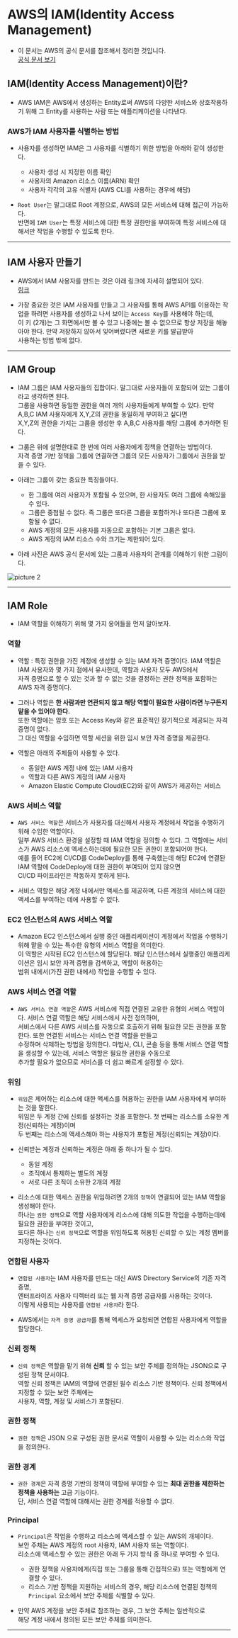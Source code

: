 # AWS의 IAM(Identity Access Management)

- 이 문서는 AWS의 공식 문서를 참조해서 정리한 것입니다.  
  [공식 문서 보기](https://docs.aws.amazon.com/ko_kr/IAM/latest/UserGuide/id.html)

## IAM(Identity Access Management)이란?

- AWS IAM은 AWS에서 생성하는 Entity로써 AWS의 다양한 서비스와 상호작용하기 위해 그 Entity를 사용하는 사람 또는 애플리케이션을 나타낸다.

### AWS가 IAM 사용자를 식별하는 방법

- 사용자를 생성하면 IAM은 그 사용자를 식별하기 위한 방법을 아래와 같이 생성한다.

  - 사용자 생성 시 지정한 이름 확인
  - 사용자의 Amazon 리소스 이름(ARN) 확인
  - 사용자 각각의 고유 식별자 (AWS CLI를 사용하는 경우에 해당)

- `Root User`는 말그대로 Root 계정으로, AWS의 모든 서비스에 대해 접근이 가능하다.  
  반면에 `IAM User`는 특정 서비스에 대한 특정 권한만을 부여하여 특정 서비스에 대해서만 작업을 수행할 수 있도록 한다.

---

## IAM 사용자 만들기

- AWS에서 IAM 사용자를 만드는 것은 아래 링크에 자세히 설명되어 있다.  
  [링크](https://docs.aws.amazon.com/ko_kr/IAM/latest/UserGuide/id_users_create.html)

- 가장 중요한 것은 IAM 사용자를 만들고 그 사용자를 통해 AWS API를 이용하는 작업을 하려면 사용자를 생성하고 나서 보이는 `Access Key`를 사용해야 하는데,  
  이 키 (2개)는 그 화면에서만 볼 수 있고 나중에는 볼 수 없으므로 항상 저장을 해놓아야 한다. 만약 저장하지 않아서 잊어버렸다면 새로운 키를 발급받아  
  사용하는 방법 밖에 없다.

---

## IAM Group

- IAM 그룹은 IAM 사용자들의 집합이다. 말그대로 사용자들이 포함되어 있는 그룹이라고 생각하면 된다.  
  그룹을 사용하면 동일한 권한을 여러 개의 사용자들에게 부여할 수 있다. 만약 A,B,C IAM 사용자에게 X,Y,Z의 권한을 동일하게 부여하고 싶다면  
  X,Y,Z의 권한을 가지는 그룹을 생성한 후 A,B,C 사용자를 해당 그룹에 추가하면 된다.

- 그룹은 위에 설명한대로 한 번에 여러 사용자에게 정책을 연결하는 방법이다.  
  자격 증명 기반 정책을 그룹에 연결하면 그룹의 모든 사용자가 그룹에서 권한을 받을 수 있다.

- 아래는 그룹이 갖는 중요한 특징들이다.

  - 한 그룹에 여러 사용자가 포함될 수 있으며, 한 사용자도 여러 그룹에 속해있을 수 있다.
  - 그룹은 중첩될 수 없다. 즉 그룹은 또다른 그룹을 포함하거나 또다른 그룹에 포함될 수 없다.
  - AWS 계정의 모든 사용자를 자동으로 포함하는 기본 그룹은 없다.
  - AWS 계정의 IAM 리소스 수와 크기는 제한되어 있다.

- 아래 사진은 AWS 공식 문서에 있는 그룹과 사용자의 관계를 이해하기 위한 그림이다.

![picture 2](/images/da503088e240f716c9c9cca114e92bf975a13fd9a80c66b8306b59218772bc9e.png)

---

## IAM Role

- IAM 역할을 이해하기 위해 몇 가지 옹어들을 먼저 알아보자.

### 역할

- 역할 : 특정 권한을 가진 계정에 생성할 수 있는 IAM 자격 증명이다. IAM 역할은 IAM 사용자와 몇 가지 점에서 유사한데, 역할과 사용자 모두 AWS에서  
  자격 증명으로 할 수 있는 것과 할 수 없는 것을 결정하는 권한 정책을 포함하는 AWS 자격 증명이다.

- 그러나 역할은 **한 사람과만 연관되지 않고 해당 역할이 필요한 사람이라면 누구든지 맡을 수 있어야 한다.**  
  또한 역할에는 암호 또는 Access Key와 같은 표준적인 장기적으로 제공되는 자격 증명이 없다.  
  그 대신 역할을 수임하면 역할 세션을 위한 임시 보안 자격 증명을 제공한다.

- 역할은 아래의 주체들이 사용할 수 있다.
  - 동일한 AWS 계정 내에 있는 IAM 사용자
  - 역할과 다른 AWS 계정의 IAM 사용자
  - Amazon Elastic Compute Cloud(EC2)와 같이 AWS가 제공하는 서비스

### AWS 서비스 역할

- `AWS 서비스 역할`은 서비스가 사용자를 대신해서 사용자 계정에서 작업을 수행하기 위해 수임한 역할이다.  
  일부 AWS 서비스 환경을 설정할 때 IAM 역할을 정의할 수 있다. 그 역할에는 서비스가 AWS 리소스에 엑세스하는데에 필요한 모든 권한이 포함되어야 한다.  
  예를 들어 EC2에 CI/CD를 CodeDeploy를 통해 구축했는데 해당 EC2에 연결돤 IAM 역할에 CodeDeploy에 대한 권한이 부여되어 있지 않으면  
  CI/CD 파이프라인은 작동하지 못하게 된다.

- 서비스 역할은 해당 계정 내에서만 액세스를 제공하며, 다른 계정의 서비스에 대한 액세스를 부여하는 데에 사용할 수 없다.

### EC2 인스턴스의 AWS 서비스 역할

- Amazon EC2 인스턴스에서 실행 중인 애플리케이션이 계정에서 작업을 수행하기 위해 맡을 수 있는 특수한 유형의 서비스 역할을 의미한다.  
  이 역할은 시작된 EC2 인스턴스에 할당된다. 해당 인스턴스에서 실행중인 애플리케이션은 임시 보안 자격 증명을 검색하고, 역할이 허용하는  
  범위 내에서(가진 권한 내에서) 작업을 수행할 수 있다.

### AWS 서비스 연결 역할

- `AWS 서비스 연결 역할`은 AWS 서비스에 직접 연결된 고유한 유형의 서비스 역할이다. 서비스 연결 역할은 해당 서비스에서 사전 정의하며,  
  서비스에서 다른 AWS 서비스를 자동으로 호출하기 위해 필요한 모든 권한을 포함한다. 또한 연결된 서비스는 서비스 연결 역할을 만들고  
  수정하며 삭제하는 방법을 정의한다. 마법사, CLI, 콘솔 등을 통해 서비스 연결 역할을 생성할 수 있는데, 서비스 역할은 필요한 권한을 수동으로  
  추가할 필요가 없으므로 서비스를 더 쉽고 빠르게 설정할 수 있다.

### 위임

- `위임`은 제어하는 리소스에 대한 액세스를 허용하는 권한을 IAM 사용자에게 부여하는 것을 말한다.  
  위임은 두 계정 간에 신뢰를 설정하는 것을 포함한다. 첫 번째는 리소스를 소유한 계정(신뢰하는 계정)이며  
  두 번째는 리소스에 액세스해야 하는 사용자가 포함된 계정(신뢰되는 계정)이다.

- 신뢰받는 계정과 신뢰하는 계정은 아래 중 하나가 될 수 있다.

  - 동일 계정
  - 조직에서 통제하는 별도의 계정
  - 서로 다른 조직이 소유한 2개의 계정

- 리소스에 대한 액세스 권한을 위임하려면 2개의 `정책`이 연결되어 있는 IAM 역할을 생성해야 한다.  
  하나는 `권한 정책`으로 역할 사용자에게 리소스에 대해 의도한 작업을 수행하는데에 필요한 권한을 부여한 것이고,  
  또다른 하나는 `신뢰 정책`으로 역할을 위임하도록 허용된 신뢰할 수 있는 계정 멤버를 지정하는 것이다.

### 연합된 사용자

- `연합된 사용자`는 IAM 사용자를 만드는 대신 AWS Directory Service의 기존 자격 증명,  
  엔터프라이즈 사용자 디렉터리 또는 웹 자격 증명 공급자를 사용하는 것이다.  
  이렇게 사용되는 사용자를 `연합된 사용자`라 한다.

- AWS에서는 `자격 증명 공급자`를 통해 액세스가 요청되면 연합된 사용자에게 역할을 할당한다.

### 신뢰 정책

- `신뢰 정책`은 역할을 맡기 위해 **신뢰** 할 수 있는 보안 주체를 정의하는 JSON으로 구성된 정책 문서이다.  
  역할 신뢰 정책은 IAM의 역할에 연결된 필수 리소스 기반 정책이다. 신뢰 정책에서 지정할 수 있는 보안 주체에는  
  사용자, 역할, 계정 및 서비스가 포함된다.

### 권한 정책

- `권한 정책`은 JSON 으로 구성된 권한 문서로 역할이 사용할 수 있는 리소스와 작업을 정의한다.

### 권한 경계

- `권한 경계`은 자격 증명 기반의 정책이 역할에 부여할 수 있는 **최대 권한을 제한하는 정책을 사용하는** 고급 기능이다.  
  단, 서비스 연결 역할에 대해서는 권한 경계를 적용할 수 없다.

### Principal

- `Principal`은 작업을 수행하고 리소스에 액세스할 수 있는 AWS의 개체이다.  
  보안 주체는 AWS 계정의 root 사용자, IAM 사용자 또는 역할이다.  
  리소스에 액세스할 수 있는 권한은 아래 두 가지 방식 중 하나로 부여할 수 있다.

  - 권한 정책을 사용자에게(직접 또는 그룹을 통해 간접적으로) 또는 역할에게 연결할 수 있다.
  - 리소스 기반 정책을 지원하는 서비스의 경우, 해당 리소스에 연결된 정책의 `Principal` 요소에서 보안 주체를 식별할 수 있다.

- 만약 AWS 계정을 보안 주체로 참조하는 경우, 그 보안 주체는 일반적으로  
  해당 계정 내에서 정의된 모든 보안 주체를 의미한다.

---
